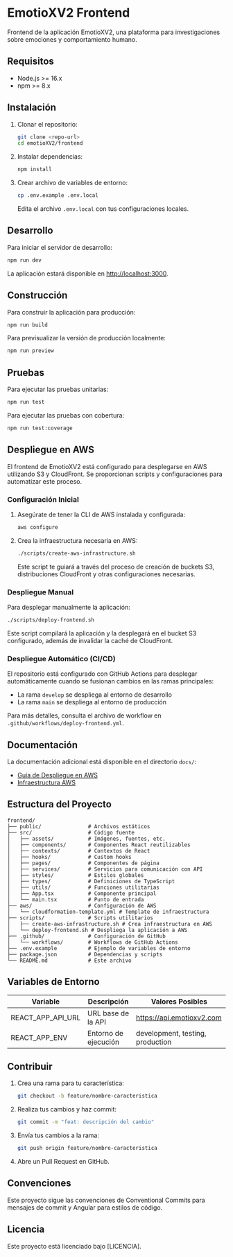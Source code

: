 # EmotioXV2 Frontend

Frontend de la aplicación EmotioXV2, una plataforma para investigaciones sobre emociones y comportamiento humano.

## Requisitos

- Node.js >= 16.x
- npm >= 8.x

## Instalación

1. Clonar el repositorio:
   ```bash
   git clone <repo-url>
   cd emotioXV2/frontend
   ```

2. Instalar dependencias:
   ```bash
   npm install
   ```

3. Crear archivo de variables de entorno:
   ```bash
   cp .env.example .env.local
   ```
   
   Edita el archivo `.env.local` con tus configuraciones locales.

## Desarrollo

Para iniciar el servidor de desarrollo:

```bash
npm run dev
```

La aplicación estará disponible en [http://localhost:3000](http://localhost:3000).

## Construcción

Para construir la aplicación para producción:

```bash
npm run build
```

Para previsualizar la versión de producción localmente:

```bash
npm run preview
```

## Pruebas

Para ejecutar las pruebas unitarias:

```bash
npm run test
```

Para ejecutar las pruebas con cobertura:

```bash
npm run test:coverage
```

## Despliegue en AWS

El frontend de EmotioXV2 está configurado para desplegarse en AWS utilizando S3 y CloudFront. Se proporcionan scripts y configuraciones para automatizar este proceso.

### Configuración Inicial

1. Asegúrate de tener la CLI de AWS instalada y configurada:
   ```bash
   aws configure
   ```

2. Crea la infraestructura necesaria en AWS:
   ```bash
   ./scripts/create-aws-infrastructure.sh
   ```
   
   Este script te guiará a través del proceso de creación de buckets S3, distribuciones CloudFront y otras configuraciones necesarias.

### Despliegue Manual

Para desplegar manualmente la aplicación:

```bash
./scripts/deploy-frontend.sh
```

Este script compilará la aplicación y la desplegará en el bucket S3 configurado, además de invalidar la caché de CloudFront.

### Despliegue Automático (CI/CD)

El repositorio está configurado con GitHub Actions para desplegar automáticamente cuando se fusionan cambios en las ramas principales:

- La rama `develop` se despliega al entorno de desarrollo
- La rama `main` se despliega al entorno de producción

Para más detalles, consulta el archivo de workflow en `.github/workflows/deploy-frontend.yml`.

## Documentación

La documentación adicional está disponible en el directorio `docs/`:

- [Guía de Despliegue en AWS](docs/aws-deployment.md)
- [Infraestructura AWS](aws/README.md)

## Estructura del Proyecto

```
frontend/
├── public/               # Archivos estáticos
├── src/                  # Código fuente
│   ├── assets/           # Imágenes, fuentes, etc.
│   ├── components/       # Componentes React reutilizables
│   ├── contexts/         # Contextos de React
│   ├── hooks/            # Custom hooks
│   ├── pages/            # Componentes de página
│   ├── services/         # Servicios para comunicación con API
│   ├── styles/           # Estilos globales
│   ├── types/            # Definiciones de TypeScript
│   ├── utils/            # Funciones utilitarias
│   ├── App.tsx           # Componente principal
│   └── main.tsx          # Punto de entrada
├── aws/                  # Configuración de AWS
│   └── cloudformation-template.yml # Template de infraestructura
├── scripts/              # Scripts utilitarios
│   ├── create-aws-infrastructure.sh # Crea infraestructura en AWS
│   └── deploy-frontend.sh # Despliega la aplicación a AWS
├── .github/              # Configuración de GitHub
│   └── workflows/        # Workflows de GitHub Actions
├── .env.example          # Ejemplo de variables de entorno
├── package.json          # Dependencias y scripts
└── README.md             # Este archivo
```

## Variables de Entorno

| Variable | Descripción | Valores Posibles |
|----------|-------------|------------------|
| REACT_APP_API_URL | URL base de la API | https://api.emotioxv2.com |
| REACT_APP_ENV | Entorno de ejecución | development, testing, production |

## Contribuir

1. Crea una rama para tu característica:
   ```bash
   git checkout -b feature/nombre-caracteristica
   ```

2. Realiza tus cambios y haz commit:
   ```bash
   git commit -m "feat: descripción del cambio"
   ```

3. Envía tus cambios a la rama:
   ```bash
   git push origin feature/nombre-caracteristica
   ```

4. Abre un Pull Request en GitHub.

## Convenciones

Este proyecto sigue las convenciones de Conventional Commits para mensajes de commit y Angular para estilos de código.

## Licencia

Este proyecto está licenciado bajo [LICENCIA]. 